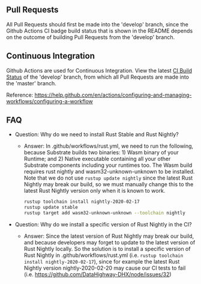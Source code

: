 ## Pull Requests

All Pull Requests should first be made into the 'develop' branch, since the Github Actions CI badge build status that is shown in the README depends on the outcome of building Pull Requests from the 'develop' branch.

## Continuous Integration

Github Actions are used for Continuous Integration.
View the latest [CI Build Status](https://github.com/DataHighway-DHX/node/actions?query=workflow%3ACI+branch%3Adevelop) of the 'develop' branch, from which all Pull Requests are made into the 'master' branch.

Reference: https://help.github.com/en/actions/configuring-and-managing-workflows/configuring-a-workflow

## FAQ

* Question: Why do we need to install Rust Stable and Rust Nightly?
	* Answer: In .github/workflows/rust.yml, we need to run the following,
	because Substrate builds two binaries: 1) Wasm binary of your Runtime;
	and 2) Native executable containing all your other Substrate components
	including your runtimes too. The Wasm build requires rust nightly and
	wasm32-unknown-unknown to be installed. Note that we do not use
	`rustup update nightly` since the latest Rust Nightly may break our build,
	so we must manually change this to the latest Rust Nightly version only
	when it is known to work.
		```bash
		rustup toolchain install nightly-2020-02-17
		rustup update stable
		rustup target add wasm32-unknown-unknown --toolchain nightly
		```

* Question: Why do we install a specific version of Rust Nightly in the CI?
	* Answer: Since the latest version of Rust Nightly may break our build,
	and because developers may forget to update to the latest version of Rust
	Nightly locally. So the solution is to install a specific version of
	Rust Nightly in .github/workflows/rust.yml (i.e.
	`rustup toolchain install nightly-2020-02-17`), since for example
	the latest Rust Nightly version nightly-2020-02-20 may cause our CI tests
	to fail (i.e. https://github.com/DataHighway-DHX/node/issues/32)
